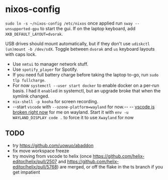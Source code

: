 # nixos-config

`sudo ln -s ~/nixos-config /etc/nixos`
once applied run `sway --unsupported-gpu` to start the gui. If on the laptop keyboard, add `XKB_DEFAULT_LAYOUT=dvorak`.

USB drives should mount automatically, but if they don't use `udiskctl (un)mount -b /dev/sdX`.
Toggle between `dvorak` and `us` keyboard layouts with caps lock.

- Use `nmtui` to manager network stuff.
- Use `spotify_player` for Spotify.
- If you need full battery charge before taking the laptop to-go, run `sudo tlp fullcharge`.
- For now `systemctl --user start docker` to enable docker on a per-run basis. I had it `enable`d in systemctl, but an upgrade broke that when the symlink changed.
- `nix-shell -p kooha` for screen recording.
- --start `vscode` with `--ozone-platform=wayland` for now.--
  -- [vscode is broken right now](https://github.com/NixOS/nixpkgs/issues/246509) for me on wayland. Start it with `env -u WAYLAND_DISPLAY code .` to force it to use `Xwayland` for now

## TODO

- try https://github.com/uowuo/abaddon
- fix move workspace freeze
- try moving from vscode to helix (once https://github.com/helix-editor/helix/pull/2507 and https://github.com/helix-editor/helix/pull/5768) are merged, or off the flake in the ts branch if you get impatient
